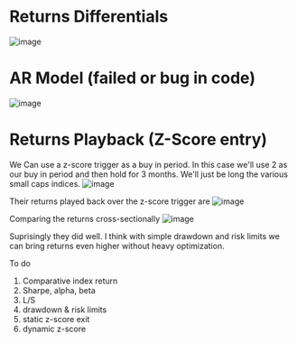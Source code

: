 # Returns Differentials
![image](https://github.com/diegodalvarez/MarketConcentration/assets/48641554/28582975-75a3-4e73-8383-2b4710dab884)

# AR Model (failed or bug in code)
![image](https://github.com/diegodalvarez/MarketConcentration/assets/48641554/db29807a-4946-4b29-b84a-6ac5031b6e1c)

# Returns Playback (Z-Score entry)

We Can use a z-score trigger as a buy in period. In this case we'll use 2 as our buy in period and then hold for 3 months. We'll just be long the various small caps indices.
![image](https://github.com/diegodalvarez/MarketConcentration/assets/48641554/5ff62c13-5847-4b40-ae9c-be1009b808e8)

Their returns played back over the z-score trigger are
![image](https://github.com/diegodalvarez/MarketConcentration/assets/48641554/38c5648d-0590-43e2-bc5d-33c7a17e936a)

Comparing the returns cross-sectionally 
![image](https://github.com/diegodalvarez/MarketConcentration/assets/48641554/adf2c9da-32a3-479b-b8b7-f44c8b6e4f2a)

Suprisingly they did well. I think with simple drawdown and risk limits we can bring returns even higher without heavy optimization. 

To do
1. Comparative index return
2. Sharpe, alpha, beta
3. L/S
4. drawdown & risk limits
5. static z-score exit
6. dynamic z-score
